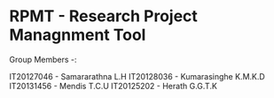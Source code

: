 # RPMT - Research Project Managnment Tool 

Group Members -:

IT20127046 - Samararathna L.H
IT20128036 - Kumarasinghe K.M.K.D
IT20131456 - Mendis T.C.U
IT20125202 - Herath G.G.T.K
